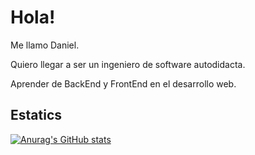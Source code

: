 # Hola!

Me llamo Daniel.

Quiero llegar a ser un ingeniero de software autodidacta. 

Aprender de BackEnd y FrontEnd en el desarrollo web. 

## Estatics

[![Anurag's GitHub stats](https://github-readme-stats.vercel.app/api?username=Wiliamdewitt72)](https://github.com/anuraghazra/github-readme-stats)

